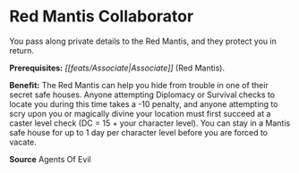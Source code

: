 ﻿---
cssclass: [feats]

---
# Red Mantis Collaborator

You pass along private details to the Red Mantis, and they protect you in return.

**Prerequisites:** _[[feats/Associate|Associate]]_ (Red Mantis).

**Benefit:** The Red Mantis can help you hide from trouble in one of their secret safe houses. Anyone attempting Diplomacy or Survival checks to locate you during this time takes a -10 penalty, and anyone attempting to scry upon you or magically divine your location must first succeed at a caster level check (DC = 15 + your character level). You can stay in a Mantis safe house for up to 1 day per character level before you are forced to vacate.

**Source** Agents Of Evil